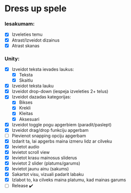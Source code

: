 # Dress up spele

### Iesakumam:
- [x] Izveleties temu
- [x] Atrast/Izveidot dizainus
- [x] Atrast skanas
### Unity:
- [x] Izveidot teksta ievades laukus:
    - [x] Teksta
    - [x] Skaitlu
- [x] Izveidot teksta lauku
- [x] Izveidot drop-down (iespeja izveleties 2+ telus)
- [x] Izveidot dazadas kategorijas:
    - [x] Bikses
    - [x] Krekli
    - [x] Kleitas
    - [x] Aksesuari
- [x] Izveidot toggle pogu apgerbiem (paradit/paslept)
- [x] Izveidot drag/drop funkciju apgerbam
- [ ] Pievienot snapping opciju apgerbam
- [x] Izdarit ta, lai apgerbs maina izmeru lidz ar cilveku
- [x] Ievietot audio
- [x] Ievietot scroll view
- [x] Ievietot krasu mainosus sliderus
- [x] Ievietot 2 slider (platums/garums)
- [x] Ievietot jaunu ainu (sakums)
- [x] Sakartot visu, vizuali padarit labaku
- [x] Izlabot to, ka cilveks maina platumu, kad mainas garums
- [ ] Release :heavy_check_mark:
